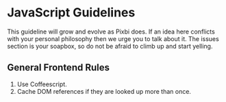 # JavaScript Guidelines

This guideline will grow and evolve as Pixbi does. If an idea here conflicts with your personal philosophy then we urge you to talk about it. The issues section is your soapbox, so do not be afraid to climb up and start yelling.

## General Frontend Rules

1. Use Coffeescript.
2. Cache DOM references if they are looked up more than once.
